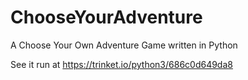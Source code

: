 # ChooseYourAdventure
A Choose Your Own Adventure Game written in Python

See it run at https://trinket.io/python3/686c0d649da8
